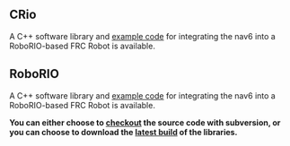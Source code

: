 ## CRio ##
A C++ software library and [example code](https://code.google.com/p/nav6/source/browse/#svn%2Ftrunk%2Fcrio%2Fc%2B%2B%2Fnav6SimpleRobotExample) for integrating the nav6 into a RoboRIO-based FRC Robot is available.

## RoboRIO ##

A C++ software library and [example code](https://code.google.com/p/nav6/source/browse/#svn%2Ftrunk%2Froborio%2Fc%2B%2B%2Fnav6_CPlusPlus_RobotExample) for integrating the nav6 into a RoboRIO-based FRC Robot is available.


**You can either choose to [checkout](https://code.google.com/p/nav6/source/checkout) the source code with subversion, or you can choose to download the [latest build](https://nav6.googlecode.com/svn/trunk/nav6.zip) of the libraries.**